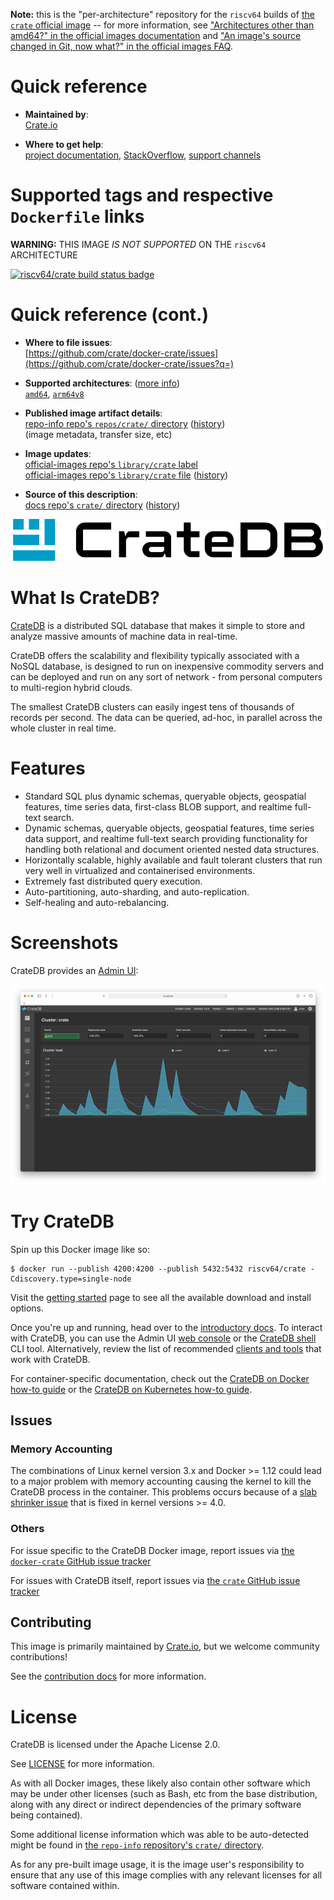 <!--

********************************************************************************

WARNING:

    DO NOT EDIT "crate/README.md"

    IT IS AUTO-GENERATED

    (from the other files in "crate/" combined with a set of templates)

********************************************************************************

-->

**Note:** this is the "per-architecture" repository for the `riscv64` builds of [the `crate` official image](https://hub.docker.com/_/crate) -- for more information, see ["Architectures other than amd64?" in the official images documentation](https://github.com/docker-library/official-images#architectures-other-than-amd64) and ["An image's source changed in Git, now what?" in the official images FAQ](https://github.com/docker-library/faq#an-images-source-changed-in-git-now-what).

# Quick reference

-	**Maintained by**:  
	[Crate.io](https://github.com/crate/docker-crate)

-	**Where to get help**:  
	[project documentation](https://crate.io/docs/), [StackOverflow](https://stackoverflow.com/tags/cratedb), [support channels](https://crate.io/support/)

# Supported tags and respective `Dockerfile` links

**WARNING:** THIS IMAGE *IS NOT SUPPORTED* ON THE `riscv64` ARCHITECTURE

[![riscv64/crate build status badge](https://img.shields.io/jenkins/s/https/doi-janky.infosiftr.net/job/multiarch/job/riscv64/job/crate.svg?label=riscv64/crate%20%20build%20job)](https://doi-janky.infosiftr.net/job/multiarch/job/riscv64/job/crate/)

# Quick reference (cont.)

-	**Where to file issues**:  
	[https://github.com/crate/docker-crate/issues](https://github.com/crate/docker-crate/issues?q=)

-	**Supported architectures**: ([more info](https://github.com/docker-library/official-images#architectures-other-than-amd64))  
	[`amd64`](https://hub.docker.com/r/amd64/crate/), [`arm64v8`](https://hub.docker.com/r/arm64v8/crate/)

-	**Published image artifact details**:  
	[repo-info repo's `repos/crate/` directory](https://github.com/docker-library/repo-info/blob/master/repos/crate) ([history](https://github.com/docker-library/repo-info/commits/master/repos/crate))  
	(image metadata, transfer size, etc)

-	**Image updates**:  
	[official-images repo's `library/crate` label](https://github.com/docker-library/official-images/issues?q=label%3Alibrary%2Fcrate)  
	[official-images repo's `library/crate` file](https://github.com/docker-library/official-images/blob/master/library/crate) ([history](https://github.com/docker-library/official-images/commits/master/library/crate))

-	**Source of this description**:  
	[docs repo's `crate/` directory](https://github.com/docker-library/docs/tree/master/crate) ([history](https://github.com/docker-library/docs/commits/master/crate))

![logo](https://raw.githubusercontent.com/docker-library/docs/774acf9bf99ca29eded5cd50f0ba3f755716673d/crate/logo.svg?sanitize=true)

# What Is CrateDB?

[CrateDB](http://github.com/crate/crate) is a distributed SQL database that makes it simple to store and analyze massive amounts of machine data in real-time.

CrateDB offers the scalability and flexibility typically associated with a NoSQL database, is designed to run on inexpensive commodity servers and can be deployed and run on any sort of network - from personal computers to multi-region hybrid clouds.

The smallest CrateDB clusters can easily ingest tens of thousands of records per second. The data can be queried, ad-hoc, in parallel across the whole cluster in real time.

# Features

-	Standard SQL plus dynamic schemas, queryable objects, geospatial features, time series data, first-class BLOB support, and realtime full-text search.
-	Dynamic schemas, queryable objects, geospatial features, time series data support, and realtime full-text search providing functionality for handling both relational and document oriented nested data structures.
-	Horizontally scalable, highly available and fault tolerant clusters that run very well in virtualized and containerised environments.
-	Extremely fast distributed query execution.
-	Auto-partitioning, auto-sharding, and auto-replication.
-	Self-healing and auto-rebalancing.

# Screenshots

CrateDB provides an [Admin UI](https://crate.io/docs/crate/admin-ui/):

![Screenshots of the CrateDB Admin UI](https://raw.githubusercontent.com/crate/crate/master/crate-admin.gif)

# Try CrateDB

Spin up this Docker image like so:

```console
$ docker run --publish 4200:4200 --publish 5432:5432 riscv64/crate -Cdiscovery.type=single-node
```

Visit the [getting started](https://crate.io/docs/crate/tutorials/en/latest/install-run/) page to see all the available download and install options.

Once you're up and running, head over to the [introductory docs](https://crate.io/docs/crate/tutorials/). To interact with CrateDB, you can use the Admin UI [web console](https://crate.io/docs/crate/admin-ui/en/latest/console.html#sql-console) or the [CrateDB shell](https://crate.io/docs/crate/crash/) CLI tool. Alternatively, review the list of recommended [clients and tools](https://crate.io/docs/crate/clients-tools/) that work with CrateDB.

For container-specific documentation, check out the [CrateDB on Docker how-to guide](https://crate.io/docs/crate/howtos/en/latest/deployment/containers/docker.html) or the [CrateDB on Kubernetes how-to guide](https://crate.io/docs/crate/howtos/en/latest/deployment/containers/kubernetes.html).

## Issues

### Memory Accounting

The combinations of Linux kernel version 3.x and Docker >= 1.12 could lead to a major problem with memory accounting causing the kernel to kill the CrateDB process in the container. This problems occurs because of a [slab shrinker issue](https://lwn.net/Articles/628829/) that is fixed in kernel versions >= 4.0.

### Others

For issue specific to the CrateDB Docker image, report issues via [the `docker-crate` GitHub issue tracker](https://github.com/crate/docker-crate/issues)

For issues with CrateDB itself, report issues via [the `crate` GitHub issue tracker](https://github.com/crate/crate/issues)

## Contributing

This image is primarily maintained by [Crate.io](http://crate.io/), but we welcome community contributions!

See the [contribution docs](https://github.com/crate/docker-crate/blob/master/CONTRIBUTING.rst) for more information.

# License

CrateDB is licensed under the Apache License 2.0.

See [LICENSE](https://github.com/crate/crate/blob/master/LICENSE) for more information.

As with all Docker images, these likely also contain other software which may be under other licenses (such as Bash, etc from the base distribution, along with any direct or indirect dependencies of the primary software being contained).

Some additional license information which was able to be auto-detected might be found in [the `repo-info` repository's `crate/` directory](https://github.com/docker-library/repo-info/tree/master/repos/crate).

As for any pre-built image usage, it is the image user's responsibility to ensure that any use of this image complies with any relevant licenses for all software contained within.
